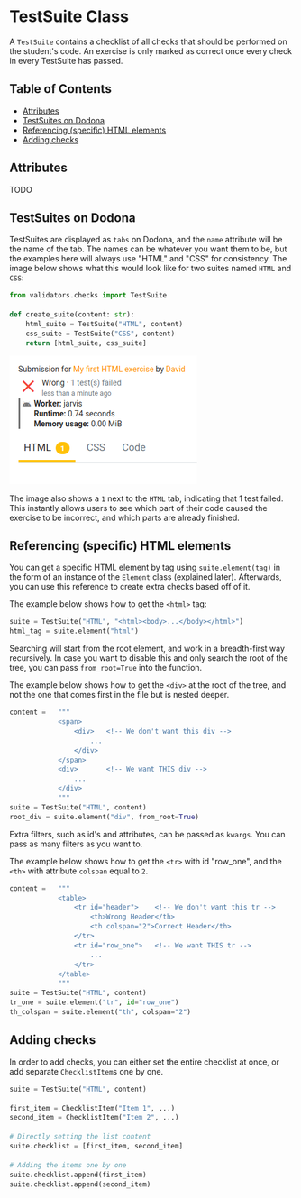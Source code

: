 # TestSuite Class

A `TestSuite` contains a checklist of all checks that should be performed on the student's code. An exercise is only marked as correct once every check in every TestSuite has passed.

## Table of Contents
- [Attributes](#attributes)
- [TestSuites on Dodona](#testsuites-on-dodona)
- [Referencing (specific) HTML elements](#referencing-specific-html-elements)
- [Adding checks](#adding-checks)

## Attributes

TODO

## TestSuites on Dodona

TestSuites are displayed as `tabs` on Dodona, and the `name` attribute will be the name of the tab. The names can be whatever you want them to be, but the examples here will always use "HTML" and "CSS" for consistency. The image below shows what this would look like for two suites named `HTML` and `CSS`:

```python
from validators.checks import TestSuite

def create_suite(content: str):
    html_suite = TestSuite("HTML", content)
    css_suite = TestSuite("CSS", content)
    return [html_suite, css_suite]
```

<img src="../media/tabs.png" alt="image: TestSuites visualized on Dodona.">

The image also shows a `1` next to the `HTML` tab, indicating that 1 test failed. This instantly allows users to see which part of their code caused the exercise to be incorrect, and which parts are already finished.

## Referencing (specific) HTML elements

You can get a specific HTML element by tag using `suite.element(tag)` in the form of an instance of the `Element` class (explained later). Afterwards, you can use this reference to create extra checks based off of it.

The example below shows how to get the `<html>` tag:

```python
suite = TestSuite("HTML", "<html><body>...</body></html>")
html_tag = suite.element("html")
```

Searching will start from the root element, and work in a breadth-first way recursively. In case you want to disable this and only search the root of the tree, you can pass `from_root=True` into the function.

The example below shows how to get the `<div>` at the root of the tree, and not the one that comes first in the file but is nested deeper.

```python
content =   """
            <span>
                <div>   <!-- We don't want this div -->
                    ...
                </div>
            </span>
            <div>       <!-- We want THIS div -->
                ...
            </div>
            """
suite = TestSuite("HTML", content)
root_div = suite.element("div", from_root=True)
```

Extra filters, such as id's and attributes, can be passed as `kwargs`. You can pass as many filters as you want to.

The example below shows how to get the `<tr>` with id "row_one", and the `<th>` with attribute `colspan` equal to `2`.

```python
content =   """
            <table>
                <tr id="header">    <!-- We don't want this tr -->
                    <th>Wrong Header</th>
                    <th colspan="2">Correct Header</th>
                </tr>
                <tr id="row_one">   <!-- We want THIS tr -->
                    ...
                </tr>
            </table>
            """
suite = TestSuite("HTML", content)
tr_one = suite.element("tr", id="row_one")
th_colspan = suite.element("th", colspan="2")
```

## Adding checks

In order to add checks, you can either set the entire checklist at once, or add separate `ChecklistItem`s one by one.

```python
suite = TestSuite("HTML", content)

first_item = ChecklistItem("Item 1", ...)
second_item = ChecklistItem("Item 2", ...)

# Directly setting the list content
suite.checklist = [first_item, second_item]

# Adding the items one by one
suite.checklist.append(first_item)
suite.checklist.append(second_item)
```
